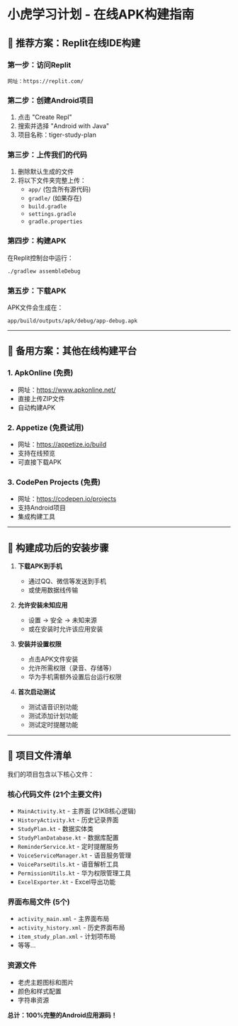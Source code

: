 # 小虎学习计划 - 在线APK构建指南

## 🎯 推荐方案：Replit在线IDE构建

### 第一步：访问Replit
```
网址：https://replit.com/
```

### 第二步：创建Android项目
1. 点击 "Create Repl"
2. 搜索并选择 "Android with Java"
3. 项目名称：tiger-study-plan

### 第三步：上传我们的代码
1. 删除默认生成的文件
2. 将以下文件夹完整上传：
   - `app/` (包含所有源代码)
   - `gradle/` (如果存在)
   - `build.gradle`
   - `settings.gradle`
   - `gradle.properties`

### 第四步：构建APK
在Replit控制台中运行：
```bash
./gradlew assembleDebug
```

### 第五步：下载APK
APK文件会生成在：
```
app/build/outputs/apk/debug/app-debug.apk
```

---

## 🔧 备用方案：其他在线构建平台

### 1. ApkOnline (免费)
- 网址：https://www.apkonline.net/
- 直接上传ZIP文件
- 自动构建APK

### 2. Appetize (免费试用)
- 网址：https://appetize.io/build
- 支持在线预览
- 可直接下载APK

### 3. CodePen Projects (免费)
- 网址：https://codepen.io/projects
- 支持Android项目
- 集成构建工具

---

## 📱 构建成功后的安装步骤

1. **下载APK到手机**
   - 通过QQ、微信等发送到手机
   - 或使用数据线传输

2. **允许安装未知应用**
   - 设置 → 安全 → 未知来源
   - 或在安装时允许该应用安装

3. **安装并设置权限**
   - 点击APK文件安装
   - 允许所需权限（录音、存储等）
   - 华为手机需额外设置后台运行权限

4. **首次启动测试**
   - 测试语音识别功能
   - 测试添加计划功能
   - 测试定时提醒功能

---

## 🎉 项目文件清单

我们的项目包含以下核心文件：

### 核心代码文件 (21个主要文件)
- `MainActivity.kt` - 主界面 (21KB核心逻辑)
- `HistoryActivity.kt` - 历史记录界面
- `StudyPlan.kt` - 数据实体类
- `StudyPlanDatabase.kt` - 数据库配置
- `ReminderService.kt` - 定时提醒服务
- `VoiceServiceManager.kt` - 语音服务管理
- `VoiceParseUtils.kt` - 语音解析工具
- `PermissionUtils.kt` - 华为权限管理工具
- `ExcelExporter.kt` - Excel导出功能

### 界面布局文件 (5个)
- `activity_main.xml` - 主界面布局
- `activity_history.xml` - 历史界面布局
- `item_study_plan.xml` - 计划项布局
- 等等...

### 资源文件
- 老虎主题图标和图片
- 颜色和样式配置
- 字符串资源

**总计：100%完整的Android应用源码！**